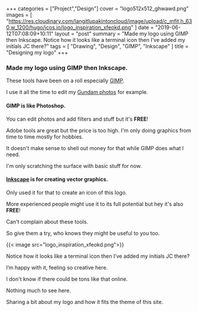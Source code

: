 +++
categories = ["Project","Design"]
cover = "logo512x512_ghwawd.png"
images = [
  "https://res.cloudinary.com/langitlupakintoncloud/image/upload/c_mfit,h_630,w_1200/hugo/jcos.io/logo_inspiration_xfeokd.png"
]
date = "2019-06-12T07:08:09+10:11"
layout = "post"
summary = "Made my logo using GIMP then Inkscape. Notice how it looks like a terminal icon then I’ve added my initials JC there?"
tags = [
  "Drawing",
  "Design",
  "GIMP",
  "Inkscape"
]
title = "Designing my logo"
+++

### Made my logo using GIMP then Inkscape. 

These tools have been on a roll especially [GIMP](https://www.gimp.org/).

I use it all the time to edit my [Gundam photos](/tags/gimp/) for example.

#### GIMP is like Photoshop.

You can edit photos and add filters and stuff but it's **FREE**!

Adobe tools are great but the price is too high. I'm only doing graphics from time to time mostly for hobbies.

It doesn't make sense to shell out money for that while GIMP does what I need.

I'm only scratching the surface with basic stuff for now.

#### [Inkscape](https://inkscape.org/) is for creating vector graphics.

Only used it for that to create an icon of this logo.

More experienced people might use it to its full potential but hey it's also **FREE**!

Can't complain about these tools.

So give them a try, who knows they might be useful to you too.

{{< image src="logo_inspiration_xfeokd.png">}}

Notice how it looks like a terminal icon then I’ve added my initials JC there?

I’m happy with it, feeling so creative here.

I don't know if there could be tons like that online.

Nothing much to see here.

Sharing a bit about my logo and how it fits the theme of this site.
